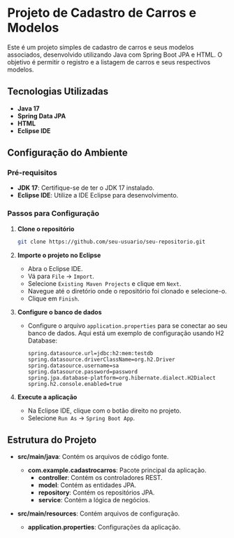 
# Projeto de Cadastro de Carros e Modelos

Este é um projeto simples de cadastro de carros e seus modelos associados, desenvolvido utilizando Java com Spring Boot JPA e HTML. O objetivo é permitir o registro e a listagem de carros e seus respectivos modelos.

## Tecnologias Utilizadas

- **Java 17**
- **Spring Data JPA**
- **HTML**
- **Eclipse IDE**

## Configuração do Ambiente

### Pré-requisitos

- **JDK 17**: Certifique-se de ter o JDK 17 instalado.
- **Eclipse IDE**: Utilize a IDE Eclipse para desenvolvimento.

### Passos para Configuração

1. **Clone o repositório**
   ```bash
   git clone https://github.com/seu-usuario/seu-repositorio.git
   ```

2. **Importe o projeto no Eclipse**
   - Abra o Eclipse IDE.
   - Vá para `File` -> `Import`.
   - Selecione `Existing Maven Projects` e clique em `Next`.
   - Navegue até o diretório onde o repositório foi clonado e selecione-o.
   - Clique em `Finish`.

3. **Configure o banco de dados**
   - Configure o arquivo `application.properties` para se conectar ao seu banco de dados. Aqui está um exemplo de configuração usando H2 Database:
     ```properties
     spring.datasource.url=jdbc:h2:mem:testdb
     spring.datasource.driverClassName=org.h2.Driver
     spring.datasource.username=sa
     spring.datasource.password=password
     spring.jpa.database-platform=org.hibernate.dialect.H2Dialect
     spring.h2.console.enabled=true
     ```

4. **Execute a aplicação**
   - Na Eclipse IDE, clique com o botão direito no projeto.
   - Selecione `Run As` -> `Spring Boot App`.

## Estrutura do Projeto

- **src/main/java**: Contém os arquivos de código fonte.
  - **com.example.cadastrocarros**: Pacote principal da aplicação.
    - **controller**: Contém os controladores REST.
    - **model**: Contém as entidades JPA.
    - **repository**: Contém os repositórios JPA.
    - **service**: Contém a lógica de negócios.

- **src/main/resources**: Contém arquivos de configuração.
  - **application.properties**: Configurações da aplicação.
